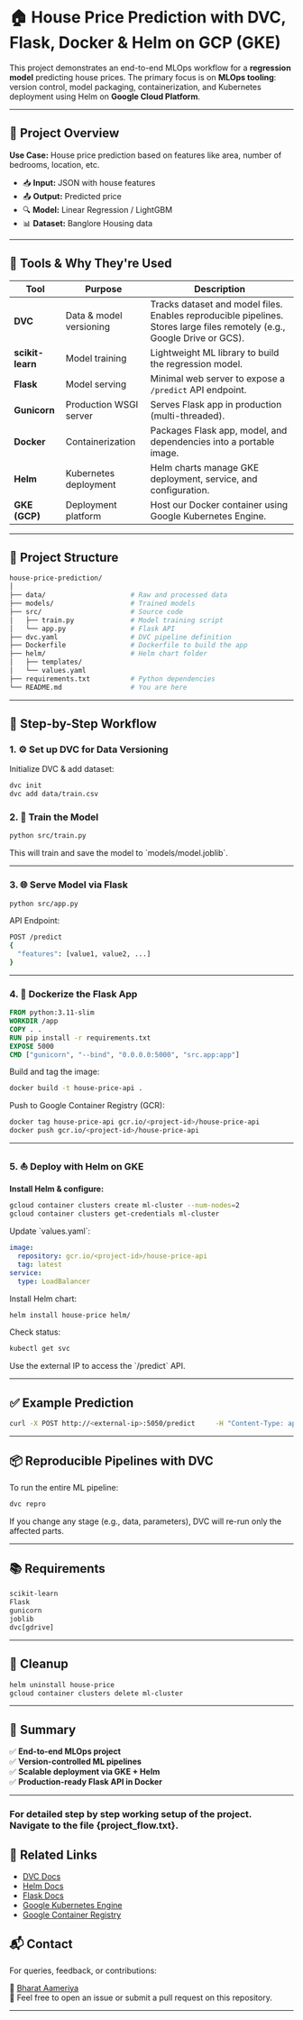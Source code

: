  # 🏠 House Price Prediction with DVC, Flask, Docker & Helm on GCP (GKE)

This project demonstrates an end-to-end MLOps workflow for a **regression model** predicting house prices. The primary focus is on **MLOps tooling**: version control, model packaging, containerization, and Kubernetes deployment using Helm on **Google Cloud Platform**.

---

## 🚀 Project Overview

**Use Case:** House price prediction based on features like area, number of bedrooms, location, etc.

- 📥 **Input:** JSON with house features  
- 📤 **Output:** Predicted price  
- 🔍 **Model:** Linear Regression / LightGBM  
- 📊 **Dataset:** Banglore Housing data  

---

## 🔧 Tools & Why They're Used

| Tool | Purpose | Description |
|------|---------|-------------|
| **DVC** | Data & model versioning | Tracks dataset and model files. Enables reproducible pipelines. Stores large files remotely (e.g., Google Drive or GCS). |
| **scikit-learn** | Model training | Lightweight ML library to build the regression model. |
| **Flask** | Model serving | Minimal web server to expose a `/predict` API endpoint. |
| **Gunicorn** | Production WSGI server | Serves Flask app in production (multi-threaded). |
| **Docker** | Containerization | Packages Flask app, model, and dependencies into a portable image. |
| **Helm** | Kubernetes deployment | Helm charts manage GKE deployment, service, and configuration. |
| **GKE (GCP)** | Deployment platform | Host our Docker container using Google Kubernetes Engine. |

---

## 📁 Project Structure

```bash
house-price-prediction/
│
├── data/                     # Raw and processed data
├── models/                   # Trained models
├── src/                      # Source code
│   ├── train.py              # Model training script
│   └── app.py                # Flask API
├── dvc.yaml                  # DVC pipeline definition
├── Dockerfile                # Dockerfile to build the app
├── helm/                     # Helm chart folder
│   ├── templates/
│   └── values.yaml
├── requirements.txt          # Python dependencies
└── README.md                 # You are here
```

---

## 🧪 Step-by-Step Workflow

### 1. ⚙️ Set up DVC for Data Versioning

Initialize DVC & add dataset:
```bash
dvc init
dvc add data/train.csv
```

### 2. 🤖 Train the Model

```bash
python src/train.py
```

This will train and save the model to \`models/model.joblib\`.

---

### 3. 🌐 Serve Model via Flask

```bash
python src/app.py
```

API Endpoint:
```bash
POST /predict
{
  "features": [value1, value2, ...]
}
```

---

### 4. 🐳 Dockerize the Flask App

```Dockerfile
FROM python:3.11-slim
WORKDIR /app
COPY . .
RUN pip install -r requirements.txt
EXPOSE 5000
CMD ["gunicorn", "--bind", "0.0.0.0:5000", "src.app:app"]
```

Build and tag the image:
```bash
docker build -t house-price-api .
```

Push to Google Container Registry (GCR):
```bash
docker tag house-price-api gcr.io/<project-id>/house-price-api
docker push gcr.io/<project-id>/house-price-api
```

---

### 5. ⛵ Deploy with Helm on GKE

**Install Helm & configure:**

```bash
gcloud container clusters create ml-cluster --num-nodes=2
gcloud container clusters get-credentials ml-cluster
```

Update \`values.yaml\`:
```yaml
image:
  repository: gcr.io/<project-id>/house-price-api
  tag: latest
service:
  type: LoadBalancer
```

Install Helm chart:
```bash
helm install house-price helm/
```

Check status:
```bash
kubectl get svc
```

Use the external IP to access the \`/predict\` API.

---

## ✅ Example Prediction

```bash
curl -X POST http://<external-ip>:5050/predict     -H "Content-Type: application/json"     -d '{"features": [0.00632, 18.0, 2.31, 0, 0.538, 6.575, 65.2, 4.09, 1, 296.0, 15.3, 396.9, 4.98]}'
```

---

## 📦 Reproducible Pipelines with DVC

To run the entire ML pipeline:
```bash
dvc repro
```

If you change any stage (e.g., data, parameters), DVC will re-run only the affected parts.

---

## 📚 Requirements

```txt
scikit-learn
Flask
gunicorn
joblib
dvc[gdrive]
```

---

## 🧹 Cleanup

```bash
helm uninstall house-price
gcloud container clusters delete ml-cluster
```

---

## 📌 Summary

✅ **End-to-end MLOps project**  
✅ **Version-controlled ML pipelines**  
✅ **Scalable deployment via GKE + Helm**  
✅ **Production-ready Flask API in Docker**

---

### For detailed step by step working setup of the project. Navigate to the file {project_flow.txt}.

## 📎 Related Links

- [DVC Docs](https://dvc.org/doc)
- [Helm Docs](https://helm.sh/docs/)
- [Flask Docs](https://flask.palletsprojects.com/)
- [Google Kubernetes Engine](https://cloud.google.com/kubernetes-engine)
- [Google Container Registry](https://cloud.google.com/container-registry)

## 📬 Contact

For queries, feedback, or contributions:

👤 [Bharat Aameriya](https://www.linkedin.com/in/bharat-aameriya-24579a261/)  
📂 Feel free to open an issue or submit a pull request on this repository.

---